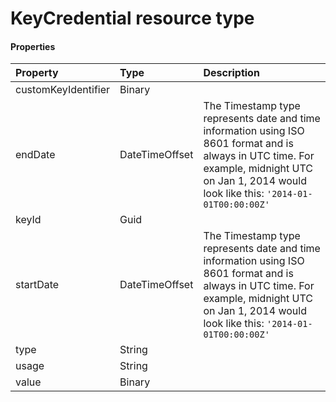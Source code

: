 # KeyCredential resource type



#### Properties
| Property	   | Type	|Description|
|:---------------|:--------|:----------|
|customKeyIdentifier|Binary||
|endDate|DateTimeOffset|The Timestamp type represents date and time information using ISO 8601 format and is always in UTC time. For example, midnight UTC on Jan 1, 2014 would look like this: `'2014-01-01T00:00:00Z'`|
|keyId|Guid||
|startDate|DateTimeOffset|The Timestamp type represents date and time information using ISO 8601 format and is always in UTC time. For example, midnight UTC on Jan 1, 2014 would look like this: `'2014-01-01T00:00:00Z'`|
|type|String||
|usage|String||
|value|Binary||
